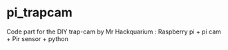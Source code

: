 # pi_trapcam
Code part for the DIY trap-cam by Mr Hackquarium : Raspberry pi + pi cam + Pir sensor + python 
